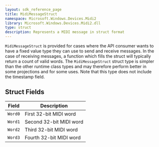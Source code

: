 ```yaml
---
layout: sdk_reference_page
title: MidiMessageStruct
namespace: Microsoft.Windows.Devices.Midi2
library: Microsoft.Windows.Devices.Midi2.dll
type: struct
description: Represents a MIDI message in struct format
---
```


`MidiMessageStruct` is provided for cases where the API consumer wants to have a fixed value type they can use to send and receive messages. In the case of receiving messages, a function which fills the struct will typically return a count of valid words. The `MidiMessageStruct` struct type is simpler than the other runtime class types and may therefore perform better in some projections and for some uses. Note that this type does not include the timestamp field.

## Struct Fields

| Field | Description |
| -------- | ----------- |
| `Word0` | First 32-bit MIDI word |
| `Word1` | Second 32-bit MIDI word |
| `Word2` | Third 32-bit MIDI word |
| `Word3` | Fourth 32-bit MIDI word |
